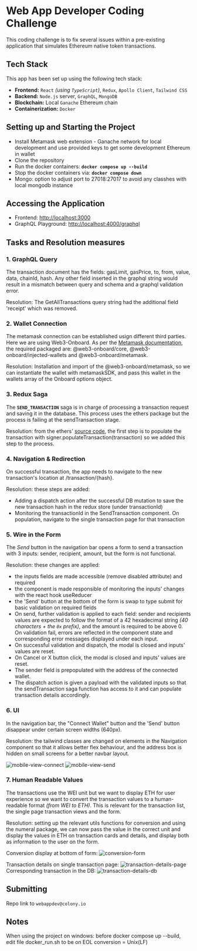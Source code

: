 # Web App Developer Coding Challenge

This coding challenge is to fix several issues within a pre-existing application that simulates Ethereum native token transactions.

## Tech Stack

This app has been set up using the following tech stack:

- **Frontend:** `React` _(using `TypeScript`)_, `Redux`, `Apollo Client`, `Tailwind CSS`
- **Backend:** `Node.js` server, `GraphQL`, `MongoDB`
- **Blockchain:** Local `Ganache` Ethereum chain
- **Containerization:** `Docker`

## Setting up and Starting the Project

- Install Metamask web extension - Ganache network for local development and use provided keys to get some development Ethereum in wallet
- Clone the repository
- Run the docker containers: **`docker compose up --build`**
- Stop the docker containers via: **`docker compose down`**
- Mongo: option to adjust port to 27018:27017 to avoid any classhes with local mongodb instance

## Accessing the Application

- Frontend: [http://localhost:3000](http://localhost:3000)
- GraphQL Playground: [http://localhost:4000/graphql](http://localhost:4000/graphql)

## Tasks and Resolution measures

### 1. GraphQL Query

The transaction document has the fields: gasLimit, gasPrice, to, from, value, data, chainId, hash. Any other field inserted in the graphql string would result in a mismatch between query and schema and a graphql validation error.

Resolution: The GetAllTransactions query string had the additional field 'receipt' which was removed.

### 2. Wallet Connection

The metamask connection can be established usign different third parties. Here we are using Web3-Onboard. As per the [Metamask documentation](https://docs.metamask.io/wallet/how-to/use-sdk/3rd-party-libraries/web3-onboard/), the required packaged are: @web3-onboard/core, @web3-onboard/injected-wallets and @web3-onboard/metamask.

Resolution: Installation and import of the @web3-onboard/metamask, so we can instantiate the wallet with metamaskSDK, and pass this wallet in the wallets array of the Onboard options object.

### 3. Redux Saga

The **`SEND_TRANSACTION`** saga is in charge of processing a transaction request and saving it in the database. This process uses the ethers package but the process is failing at the sendTransaction stage.

Resolution: from the ethers' [source code](https://github.com/ethers-io/ethers.js/blob/master/packages/abstract-signer/src.ts/index.ts), the first step is to populate the transaction with signer.populateTransaction(transaction) so we added this step to the process.

### 4. Navigation & Redirection

On successful transaction, the app needs to navigate to the new transaction's location at /transaction/{hash}.

Resolution: these steps are added:

- Adding a dispatch action after the successful DB mutation to save the new transaction hash in the redux store (under transactionId)
- Monitoring the transactionId in the SendTransaction component. On population, navigate to the single transaction page for that transaction

### 5. Wire in the Form

The _Send_ button in the navigation bar opens a form to send a transaction with 3 inputs: sender, recipient, amount, but the form is not functional.

Resolution: these changes are applied:

- the inputs fields are made accessible (remove disabled attribute) and required
- the component is made responsible of monitoring the inputs' changes with the react hook useReducer
- the 'Send' button at the bottom of the form is swap to type submit for basic validation on required fields
- On send, further validation is applied to each field: sender and recipients values are expected to follow the format of a 42 hexadecimal string _(40 characters + the `0x` prefix)_, and the amount is required to be above 0. On validation fail, errors are reflected in the component state and corresponding error messages displayed under each input.
- On successful validation and dispatch, the modal is closed and inputs' values are reset.
- On Cancel or X button click, the modal is closed and inputs' values are reset.
- The sender field is prepopulated with the address of the connected wallet.
- The dispatch action is given a payload with the validated inputs so that the sendTransaction saga function has access to it and can populate transaction details accordingly.

### 6. UI

In the navigation bar, the "Connect Wallet" button and the 'Send' button disappear under certain screen widths (640px).

Resolution: the tailwind classes are changed on elements in the Navigation component so that it allows better flex behaviour, and the address box is hidden on small screens for a better navbar layout.

![mobile-view-connect](image.png)
![mobile-view-send](image-1.png)

### 7. Human Readable Values

The transactions use the WEI unit but we want to display ETH for user experience so we want to convert the transaction values to a human-readable format _(from WEI to ETH)_. This is relevant for the transaction list, the single page transaction views and the form.

Resolution: setting up the relevant utils functions for conversion and using the numeral package, we can now pass the value in the correct unit and display the values in ETH on transaction cards and details, and display both as information to the user on the form.

Conversion display at bottom of form:
![conversion-form](image-2.png)

Transaction details on single transaction page:
![transaction-details-page](image-3.png)
Corresponding transaction in the DB:
![transaction-details-db](image-4.png)

## Submitting

Repo link to `webappdev@colony.io`

## Notes

When using the project on windows: before docker compose up --build, edit file docker_run.sh to be on EOL conversion = Unix(LF)

